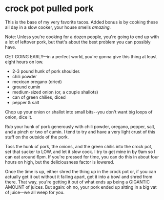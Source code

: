 crock pot pulled pork
=====================

This is the base of my very favorite tacos. Added bonus is by cooking these all day in a slow cooker, your house smells *amazing*.

Note: Unless you're cooking for a dozen people, you're going to end up with a lot of leftover pork, but that's about the best problem you can possibly have.

GET GOING EARLY--in a perfect world, you're gonna give this thing at least eight hours on low.

* 2-3 pound hunk of pork shoulder.
* chili powder
* mexican oregano (dried)
* ground cumin
* medium-sized onion (or, a couple shallots)
* can of green chilies, diced
* pepper & salt

Chop up your onion or shallot into small bits--you don't want big loops of onion, dice it.

Rub your hunk of pork generously with chili powder, oregano, pepper, salt, and a pinch or two of cumin. I tend to try and have a very light crust of this stuff on the outside of the pork.

Toss the hunk of pork, the onions, and the green chilis into the crock pot, set that sucker to LOW, and let it slow cook. I try to get mine in by 9am so I can eat around 6pm. If you're pressed for time, you can do this in about four hours on high, but the deliciousness factor is lowered.

Once the time is up, either shred the thing up in the crock pot or, if you can actually get it out without it falling apart, get it into a bowl and shred from there. That way, you're getting it out of what ends up being a GIGANTIC AMOUNT of juices. But again: oh no, your pork ended up sitting in a big vat of juice--we all weep for you.



